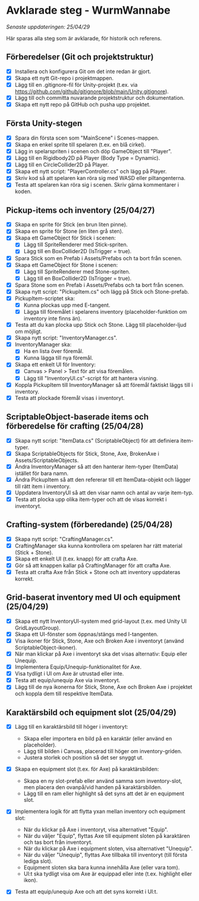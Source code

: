 # Avklarade steg - WurmWannabe

*Senaste uppdateringen: 25/04/29*

Här sparas alla steg som är avklarade, för historik och referens.

## Förberedelser (Git och projektstruktur)

- [x] Installera och konfigurera Git om det inte redan är gjort.
- [x] Skapa ett nytt Git-repo i projektmappen.
- [x] Lägg till en .gitignore-fil för Unity-projekt (t.ex. via https://github.com/github/gitignore/blob/main/Unity.gitignore).
- [x] Lägg till och committa nuvarande projektstruktur och dokumentation.
- [x] Skapa ett nytt repo på GitHub och pusha upp projektet.

## Första Unity-stegen

- [x] Spara din första scen som "MainScene" i Scenes-mappen.
- [x] Skapa en enkel sprite till spelaren (t.ex. en blå cirkel).
- [x] Lägg in spelarspriten i scenen och döp GameObject till "Player".
- [x] Lägg till en Rigidbody2D på Player (Body Type = Dynamic).
- [x] Lägg till en CircleCollider2D på Player.
- [x] Skapa ett nytt script: "PlayerController.cs" och lägg på Player.
- [x] Skriv kod så att spelaren kan röra sig med WASD eller piltangenterna.
- [x] Testa att spelaren kan röra sig i scenen. Skriv gärna kommentarer i koden.

## Pickup-items och inventory (25/04/27)

- [x] Skapa en sprite för Stick (en brun liten pinne).
- [x] Skapa en sprite för Stone (en liten grå sten).
- [x] Skapa ett GameObject för Stick i scenen:
    - [x] Lägg till SpriteRenderer med Stick-spriten.
    - [x] Lägg till en BoxCollider2D (IsTrigger = true).
- [x] Spara Stick som en Prefab i Assets/Prefabs och ta bort från scenen.
- [x] Skapa ett GameObject för Stone i scenen:
    - [x] Lägg till SpriteRenderer med Stone-spriten.
    - [x] Lägg till en BoxCollider2D (IsTrigger = true).
- [x] Spara Stone som en Prefab i Assets/Prefabs och ta bort från scenen.
- [x] Skapa nytt script: "PickupItem.cs" och lägg på Stick och Stone-prefab.
- [x] PickupItem-scriptet ska:
    - [x] Kunna plockas upp med E-tangent.
    - [x] Lägga till föremålet i spelarens inventory (placeholder-funktion om inventory inte finns än).
- [x] Testa att du kan plocka upp Stick och Stone. Lägg till placeholder-ljud om möjligt.
- [x] Skapa nytt script: "InventoryManager.cs".
- [x] InventoryManager ska:
    - [x] Ha en lista över föremål.
    - [x] Kunna lägga till nya föremål.
- [x] Skapa ett enkelt UI för Inventory:
    - [x] Canvas > Panel > Text för att visa föremålen.
    - [x] Lägg till "InventoryUI.cs"-script för att hantera visning.
- [x] Koppla PickupItem till InventoryManager så att föremål faktiskt läggs till i inventory.
- [x] Testa att plockade föremål visas i inventoryt.

## ScriptableObject-baserade items och förberedelse för crafting (25/04/28)

- [x] Skapa nytt script: "ItemData.cs" (ScriptableObject) för att definiera item-typer.
- [x] Skapa ScriptableObjects för Stick, Stone, Axe, BrokenAxe i Assets/ScriptableObjects.
- [x] Ändra InventoryManager så att den hanterar item-typer (ItemData) istället för bara namn.
- [x] Ändra PickupItem så att den refererar till ett ItemData-objekt och lägger till rätt item i inventory.
- [x] Uppdatera InventoryUI så att den visar namn och antal av varje item-typ.
- [x] Testa att plocka upp olika item-typer och att de visas korrekt i inventoryt.

## Crafting-system (förberedande) (25/04/28)

- [x] Skapa nytt script: "CraftingManager.cs".
- [x] CraftingManager ska kunna kontrollera om spelaren har rätt material (Stick + Stone).
- [x] Skapa ett enkelt UI (t.ex. knapp) för att crafta Axe.
- [x] Gör så att knappen kallar på CraftingManager för att crafta Axe.
- [x] Testa att crafta Axe från Stick + Stone och att inventory uppdateras korrekt.

## Grid-baserat inventory med UI och equipment (25/04/29)

- [x] Skapa ett nytt InventoryUI-system med grid-layout (t.ex. med Unity UI GridLayoutGroup).
- [x] Skapa ett UI-fönster som öppnas/stängs med I-tangenten.
- [x] Visa ikoner för Stick, Stone, Axe och Broken Axe i inventoryt (använd ScriptableObject-ikoner).
- [x] När man klickar på Axe i inventoryt ska det visas alternativ: Equip eller Unequip.
- [x] Implementera Equip/Unequip-funktionalitet för Axe.
- [x] Visa tydligt i UI om Axe är utrustad eller inte.
- [x] Testa att equip/unequip Axe via inventoryt.
- [x] Lägg till de nya ikonerna för Stick, Stone, Axe och Broken Axe i projektet och koppla dem till respektive ItemData.

## Karaktärsbild och equipment slot (25/04/29)

- [x] Lägg till en karaktärsbild till höger i inventoryt:
    - Skapa eller importera en bild på en karaktär (eller använd en placeholder).
    - Lägg till bilden i Canvas, placerad till höger om inventory-griden.
    - Justera storlek och position så det ser snyggt ut.

- [x] Skapa en equipment slot (t.ex. för Axe) på karaktärsbilden:
    - Skapa en ny slot-prefab eller använd samma som inventory-slot, men placera den ovanpå/vid handen på karaktärsbilden.
    - Lägg till en ram eller highlight så det syns att det är en equipment slot.

- [x] Implementera logik för att flytta yxan mellan inventory och equipment slot:
    - När du klickar på Axe i inventoryt, visa alternativet "Equip".
    - När du väljer "Equip", flyttas Axe till equipment sloten på karaktären och tas bort från inventoryt.
    - När du klickar på Axe i equipment sloten, visa alternativet "Unequip".
    - När du väljer "Unequip", flyttas Axe tillbaka till inventoryt (till första lediga slot).
    - Equipment sloten ska bara kunna innehålla Axe (eller vara tom).
    - UI:t ska tydligt visa om Axe är equippad eller inte (t.ex. highlight eller ikon).

- [x] Testa att equip/unequip Axe och att det syns korrekt i UI:t. 